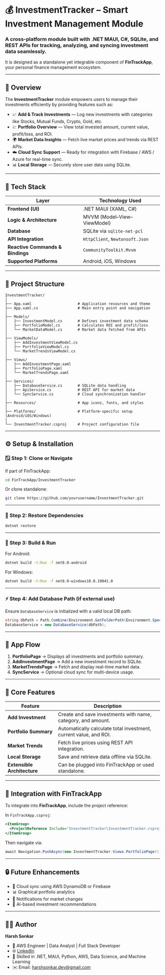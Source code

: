 # 💰 InvestmentTracker – Smart Investment Management Module

### A cross-platform module built with **.NET MAUI, C#, SQLite, and REST APIs** for tracking, analyzing, and syncing investment data seamlessly.  
It is designed as a standalone yet integrable component of **FinTrackApp**, your personal finance management ecosystem.

---

## 🚀 Overview

The **InvestmentTracker** module empowers users to manage their investments efficiently by providing features such as:

- 📈 **Add & Track Investments** — Log new investments with categories like Stocks, Mutual Funds, Crypto, Gold, etc.  
- 💹 **Portfolio Overview** — View total invested amount, current value, profit/loss, and ROI.  
- 🌍 **Market Data Insights** — Fetch live market prices and trends via REST APIs.  
- ☁️ **Cloud Sync Support** — Ready for integration with Firebase / AWS / Azure for real-time sync.  
- 📊 **Local Storage** — Securely store user data using SQLite.

---

## 🧱 Tech Stack

| Layer | Technology Used |
|-------|------------------|
| **Frontend (UI)** | .NET MAUI (XAML, C#) |
| **Logic & Architecture** | MVVM (Model–View–ViewModel) |
| **Database** | SQLite via `sqlite-net-pcl` |
| **API Integration** | `HttpClient`, `Newtonsoft.Json` |
| **Reactive Commands & Bindings** | `CommunityToolkit.Mvvm` |
| **Supported Platforms** | Android, iOS, Windows |

---

## 📂 Project Structure

```
InvestmentTracker/
│
├── App.xaml                     # Application resources and theme
├── App.xaml.cs                  # Main entry point and navigation
│
├── Models/
│   ├── InvestmentModel.cs       # Defines investment data schema
│   ├── PortfolioModel.cs        # Calculates ROI and profit/loss
│   └── MarketDataModel.cs       # Market data fetched from APIs
│
├── ViewModels/
│   ├── AddInvestmentViewModel.cs
│   ├── PortfolioViewModel.cs
│   └── MarketTrendsViewModel.cs
│
├── Views/
│   ├── AddInvestmentPage.xaml
│   ├── PortfolioPage.xaml
│   └── MarketTrendsPage.xaml
│
├── Services/
│   ├── DatabaseService.cs       # SQLite data handling
│   ├── ApiService.cs            # REST API for market data
│   └── SyncService.cs           # Cloud synchronization handler
│
├── Resources/                   # App icons, fonts, and styles
│
├── Platforms/                   # Platform-specific setup (Android/iOS/Windows)
│
└── InvestmentTracker.csproj     # Project configuration file
```

---

## ⚙️ Setup & Installation

### 🪟 Step 1: Clone or Navigate
If part of FinTrackApp:
```bash
cd FinTrackApp/InvestmentTracker
```

Or clone standalone:
```bash
git clone https://github.com/yourusername/InvestmentTracker.git
```

---

### 🧩 Step 2: Restore Dependencies
```bash
dotnet restore
```

---

### 🧰 Step 3: Build & Run
For Android:
```bash
dotnet build -t:Run -f net8.0-android
```

For Windows:
```bash
dotnet build -t:Run -f net8.0-windows10.0.19041.0
```

---

### ⚡ Step 4: Add Database Path (if external use)
Ensure `DatabaseService` is initialized with a valid local DB path:
```csharp
string dbPath = Path.Combine(Environment.GetFolderPath(Environment.SpecialFolder.LocalApplicationData), "investments.db3");
DatabaseService = new DatabaseService(dbPath);
```

---

## 📱 App Flow

1. **PortfolioPage** → Displays all investments and portfolio summary.  
2. **AddInvestmentPage** → Add a new investment record to SQLite.  
3. **MarketTrendsPage** → Fetch and display real-time market data.  
4. **SyncService** → Optional cloud sync for multi-device usage.

---

## 🧮 Core Features

| Feature | Description |
|----------|--------------|
| **Add Investment** | Create and save investments with name, category, and amount. |
| **Portfolio Summary** | Automatically calculate total investment, current value, and ROI. |
| **Market Trends** | Fetch live prices using REST API integration. |
| **Local Storage** | Save and retrieve data offline via SQLite. |
| **Extensible Architecture** | Can be plugged into FinTrackApp or used standalone. |

---

## 🧩 Integration with FinTrackApp

To integrate into **FinTrackApp**, include the project reference:

In `FinTrackApp.csproj`:
```xml
<ItemGroup>
  <ProjectReference Include="InvestmentTracker\InvestmentTracker.csproj" />
</ItemGroup>
```

Then navigate via:
```csharp
await Navigation.PushAsync(new InvestmentTracker.Views.PortfolioPage());
```

---

## 🔒 Future Enhancements

- 🔗 Cloud sync using AWS DynamoDB or Firebase  
- 📊 Graphical portfolio analytics  
- 💬 Notifications for market changes  
- 🤖 AI-based investment recommendations

---

## 👨‍💻 Author

**Harsh Sonkar**  
- 💼 AWS Engineer | Data Analyst | Full Stack Developer  
- 🌐 [LinkedIn](https://linkedin.com/in/harsh-sonkar)  
- 🧠 Skilled in .NET, MAUI, Python, AWS, Data Science, and Machine Learning  
- ✉️ Email: harshsonkar.dev@gmail.com
